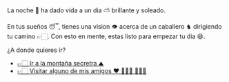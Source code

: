 La noche 🌃 ha dado vida a un dia ⛅ brillante y soleado.

En tus sueños 😴, tienes una vision 👁️ acerca de un caballero ♞ dirigiendo tu camino 👉🏻. Con esto en mente, estas listo para empezar tu dia 😄.

¿A donde quieres ir?

- [👉🏻 Ir a la montaña secretra ⛰️](3.md)
- [👉🏻 Visitar alguno de mis amigos ❤️ 🧍🏻‍♀️ 🧍🏻‍♂️](3-A.md)
